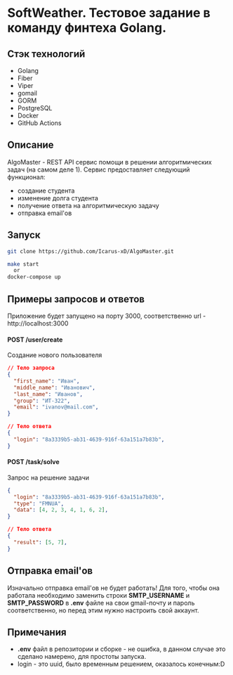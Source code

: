 # SoftWeather. Тестовое задание в команду финтеха Golang.

## Стэк технологий
- Golang
- Fiber
- Viper
- gomail
- GORM
- PostgreSQL
- Docker
- GitHub Actions

## Описание
AlgoMaster - REST API сервис помощи в решении алгоритмических задач (на самом деле 1).
Сервис предоставляет следующий функционал:
  - создание студента
  - изменение долга студента
  - получение ответа на алгоритмическую задачу
  - отправка email'ов

## Запуск
```bash
git clone https://github.com/Icarus-xD/AlgoMaster.git

make start
  or
docker-compose up
```

## Примеры запросов и ответов
Приложение будет запущено на порту 3000, соответственно url - http://localhost:3000
#### POST /user/create
Создание нового пользователя
```json
// Тело запроса
{
  "first_name": "Иван",
  "middle_name": "Иванович",
  "last_name": "Иванов",
  "group": "ИТ-322",
  "email": "ivanov@mail.com",
}

// Тело ответа
{
  "login": "8a3339b5-ab31-4639-916f-63a151a7b83b",
}
```
#### POST /task/solve
Запрос на решение задачи
```json
{
  "login": "8a3339b5-ab31-4639-916f-63a151a7b83b",
  "type": "FMNUA",
  "data": [4, 2, 3, 4, 1, 6, 2],
}

// Тело ответа
{
  "result": [5, 7],
}
```

## Отправка email'ов
Изначально отправка email'ов не будет работать!
Для того, чтобы она работала необходимо заменить строки <strong>SMTP_USERNAME</strong> и <strong>SMTP_PASSWORD</strong> в <strong>.env</strong> файле на свои gmail-почту и пароль соответственно, но перед этим нужно настроить свой аккаунт.

## Примечания
- <strong>.env</strong> файл в репозитории и сборке - не ошибка, в данном случае это сделано намерено, для простоты запуска.
- login - это uuid, было временным решением, оказалось конечным:D